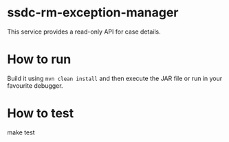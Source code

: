 # ssdc-rm-exception-manager
This service provides a read-only API for case details.

# How to run
Build it using `mvn clean install` and then execute the JAR file or run in your favourite debugger.

# How to test
make test
